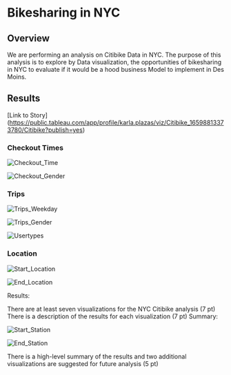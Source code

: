 # Bikesharing in NYC

## Overview

We are performing an analysis on Citibike Data in NYC. The purpose of this analysis is to explore by Data visualization, the opportunities of bikesharing in NYC to evaluate if it would be a hood business Model to implement in Des Moins.

## Results

[Link to Story] (https://public.tableau.com/app/profile/karla.plazas/viz/Citibike_16598813373780/Citibike?publish=yes)

### Checkout Times
![Checkout_Time](https://github.com/kplazascp/Bikesharing/blob/main/Resources/Checkout%20time.PNG)

![Checkout_Gender](https://github.com/kplazascp/Bikesharing/blob/main/Resources/Checkout%20time%20by%20Gender.PNG)

### Trips 

![Trips_Weekday](https://github.com/kplazascp/Bikesharing/blob/main/Resources/Trips%20by%20Weekday.PNG)

![Trips_Gender](https://github.com/kplazascp/Bikesharing/blob/main/Resources/Trips%20by%20Gender.PNG)

![Usertypes](https://github.com/kplazascp/Bikesharing/blob/main/Resources/Usertypes.PNG)

### Location

![Start_Location](https://github.com/kplazascp/Bikesharing/blob/main/Resources/Start%20Location.PNG)

![End_Location](https://github.com/kplazascp/Bikesharing/blob/main/Resources/End%20Location.PNG)


Results:

There are at least seven visualizations for the NYC Citibike analysis (7 pt)
There is a description of the results for each visualization (7 pt)
Summary:

![Start_Station](https://github.com/kplazascp/Bikesharing/blob/main/Resources/Start%20Station.PNG)

![End_Station](https://github.com/kplazascp/Bikesharing/blob/main/Resources/End%20Station.PNG)

There is a high-level summary of the results and two additional visualizations are suggested for future analysis (5 pt)
